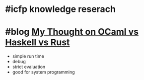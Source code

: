 
# #icfp knowledge reserach

# #blog [My Thought on OCaml vs Haskell vs Rust](https://github.com/sidkshatriya/me/blob/master/007-My-Thoughts-on-OCaml-vs-Haskell-Rust-2023.md)
- simple run time
- debug
- strict evaluation
- good for system programming